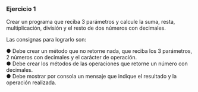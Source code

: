 ### Ejercicio 1

Crear un programa que reciba 3 parámetros y calcule la suma, resta, multiplicación, división y
el resto de dos números con decimales.

Las consignas para lograrlo son:

● Debe crear un método que no retorne nada, que reciba los 3 parámetros, 2 números con
decimales y el carácter de operación.\
● Debe crear los métodos de las operaciones que retorne un número con decimales.\
● Debe mostrar por consola un mensaje que indique el resultado y la operación realizada.
